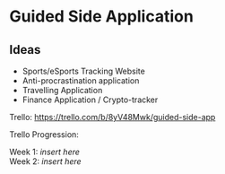 # Guided Side Application


## Ideas
* Sports/eSports Tracking Website
* Anti-procrastination application
* Travelling Application
* Finance Application / Crypto-tracker


Trello:
https://trello.com/b/8yV48Mwk/guided-side-app

Trello Progression:

Week 1:
*insert here*
<br>
Week 2:
*insert here*
